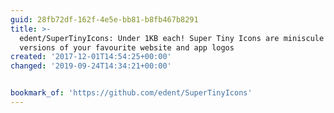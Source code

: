 ```yaml
---
guid: 28fb72df-162f-4e5e-bb81-b8fb467b8291
title: >-
  edent/SuperTinyIcons: Under 1KB each! Super Tiny Icons are miniscule SVG
  versions of your favourite website and app logos
created: '2017-12-01T14:54:25+00:00'
changed: '2019-09-24T14:34:21+00:00'


bookmark_of: 'https://github.com/edent/SuperTinyIcons'
---
```




